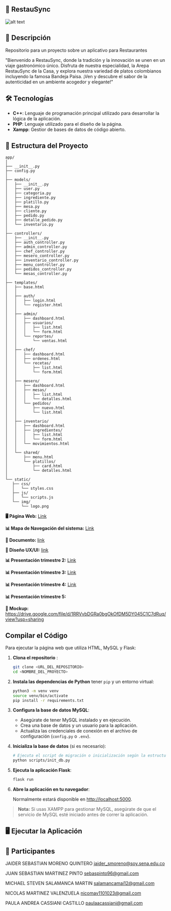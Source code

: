 ## 🚀 RestauSync
![alt text](fondo.png) 


## 📜 Descripción
Repositorio para un proyecto sobre un aplicativo para Restaurantes

"Bienvenido a RestauSync, donde la tradición y la innovación se unen en un viaje gastronómico único. Disfruta de nuestra especialidad, la Arepa RestauSync de la Casa, y explora nuestra variedad de platos colombianos incluyendo la famosa Bandeja Paisa. ¡Ven y descubre el sabor de la autenticidad en un ambiente acogedor y elegante!"

## 🛠️ Tecnologías

- **C++**: Lenguaje de programación principal utilizado para desarrollar la lógica de la aplicación.
- **PHP**: Lenguaje utilizado para el diseño de la página.
- **Xampp**: Gestior de bases de datos de código abierto.



## 📁 Estructura del Proyecto

 ```text
app/
│
├── __init__.py
├── config.py
│
├── models/
│   ├── __init__.py
│   ├── user.py
│   ├── categoria.py
│   ├── ingrediente.py
│   ├── platillo.py
│   ├── mesa.py
│   ├── cliente.py
│   ├── pedido.py
│   ├── detalle_pedido.py
│   └── inventario.py
│
├── controllers/
│   ├── __init__.py
│   ├── auth_controller.py
│   ├── admin_controller.py
│   ├── chef_controller.py
│   ├── mesero_controller.py
│   ├── inventario_controller.py
│   ├── menu_controller.py
│   ├── pedidos_controller.py
│   └── mesas_controller.py
│
├── templates/
│   ├── base.html
│   │
│   ├── auth/
│   │   ├── login.html
│   │   └── register.html
│   │
│   ├── admin/
│   │   ├── dashboard.html
│   │   ├── usuarios/
│   │   │   ├── list.html
│   │   │   └── form.html
│   │   └── reportes/
│   │       └── ventas.html
│   │
│   ├── chef/
│   │   ├── dashboard.html
│   │   ├── ordenes.html
│   │   └── recetas/
│   │       ├── list.html
│   │       └── form.html
│   │
│   ├── mesero/
│   │   ├── dashboard.html
│   │   ├── mesas/
│   │   │   ├── list.html
│   │   │   └── detalles.html
│   │   └── pedidos/
│   │       ├── nuevo.html
│   │       └── list.html
│   │
│   ├── inventario/
│   │   ├── dashboard.html
│   │   ├── ingredientes/
│   │   │   ├── list.html
│   │   │   └── form.html
│   │   └── movimientos.html
│   │
│   └── shared/
│       ├── menu.html
│       └── platillos/
│           ├── card.html
│           └── detalles.html
│
└── static/
    ├── css/
    │   └── styles.css
    ├── js/
    │   └── scripts.js
    └── img/
        └── logo.png
   ```
**🖥 Página Web:** 
[Link](https://drive.google.com/drive/folders/1sXHN52Wap0UovdsT4diPcBXqt-dIDT79?usp=sharing)

**📊 Mapa de Navegación del sistema:**
[Link](https://drive.google.com/file/d/1xrKbX342PzqKwv00y0xOOYbQdXqd4mg5/view?usp=sharing)

**📃 Documento:**
[link](https://docs.google.com/document/d/15r4De55eXJv-mmLM6LAxWpgDSMNhAgRu/edit?usp=drivesdk&ouid=108198849053322034172&rtpof=true&sd=true)

**📃 Diseño UX/UI:**
[link](https://docs.google.com/document/d/1uYjzObtSr7cGoRIv3svmb5KaIqbRuRQ-yJIf0PurmhI/edit?usp=sharing)

**📊 Presentación trimestre 2:**
[Link](https://docs.google.com/presentation/d/1oB6k4QIMxJEdAeV6bUasqtCnlSp9KzXe/edit?usp=sharing&ouid=104681654974810316499&rtpof=true&sd=true)

**📊 Presentación trimestre 3:**
[Link](https://docs.google.com/presentation/d/1YPNXa6ZauhpDQq5R15n4pxE0JnbpGSFp/edit?usp=sharing&ouid=104681654974810316499&rtpof=true&sd=true)

**📊 Presentación trimestre 4:**
[Link](https://docs.google.com/presentation/d/1nVMbFrQCrTj2hJvOb4ORm9j0vUUVpJdD/edit?slide=id.p1#slide=id.p1)

**📊 Presentación trimestre 5:**


**🚀 Mockup:**
https://drive.google.com/file/d/1RRVvbDGRa0bgOkOfDM5DY045C1C7dRuq/view?usp=sharing




## Compilar el Código

Para ejecutar la página web que utiliza HTML, MySQL y Flask:

1. **Clona el repositorio** :

    ```bash
    git clone <URL_DEL_REPOSITORIO>
    cd <NOMBRE_DEL_PROYECTO>
    ```

2. **Instala las dependencias de Python** tener `pip` y un entorno virtual:

    ```bash
    python3 -m venv venv
    source venv/bin/activate
    pip install -r requirements.txt
    ```

3. **Configura la base de datos MySQL**:

    - Asegúrate de tener MySQL instalado y en ejecución.
    - Crea una base de datos y un usuario para la aplicación.
    - Actualiza las credenciales de conexión en el archivo de configuración (`config.py` o `.env`).

4. **Inicializa la base de datos** (si es necesario):

    ```bash
    # Ejecuta el script de migración o inicialización según la estructura del proyecto
    python scripts/init_db.py
    ```

5. **Ejecuta la aplicación Flask**:

    ```bash
    flask run
    ```

6. **Abre la aplicación en tu navegador**:

    Normalmente estará disponible en [http://localhost:5000](http://localhost:5000).

> **Nota:** Si usas XAMPP para gestionar MySQL, asegúrate de que el servicio de MySQL esté iniciado antes de correr la aplicación.



## 🖥️ Ejecutar la Aplicación

## 👥 Participantes


JAIDER SEBASTIAN MORENO QUINTERO <jaider_smoreno@soy.sena.edu.co>

JUAN SEBASTIAN MARTINEZ PINTO <sebaspinto96@gmail.com>

MICHAEL STEVEN SALAMANCA MARTIN <salamancamai12@gmail.com>

NICOLAS MARTINEZ VALENZUELA <nicomav1101023@gmail.com>

PAULA ANDREA CASSIANI CASTILLO <paulaacassiani@gmail.com>






